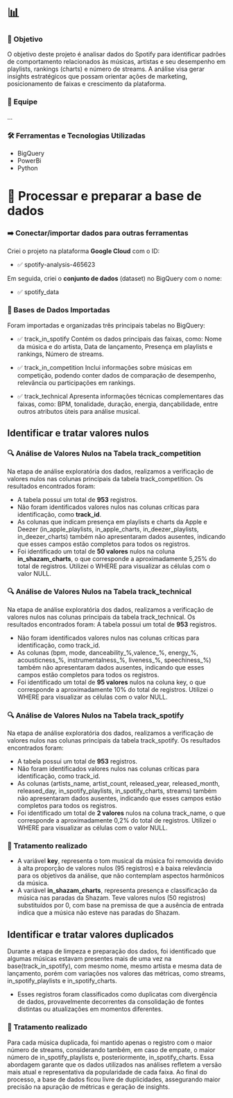 # 📊 

### 🎯 Objetivo
O objetivo deste projeto é analisar dados do Spotify para identificar padrões de comportamento relacionados às músicas, artistas e seu desempenho em playlists, rankings (charts) e número de streams. A análise visa gerar insights estratégicos que possam orientar ações de marketing, posicionamento de faixas e crescimento da plataforma.

### 👥 Equipe
...

### 🛠️ Ferramentas e Tecnologias Utilizadas
- BigQuery
- PowerBi
- Python

# 🔧 Processar e preparar a base de dados

### ➡️ Conectar/importar dados para outras ferramentas

Criei o projeto na plataforma **Google Cloud** com o ID:

- ✅ spotify-analysis-465623

Em seguida, criei o **conjunto de dados** (dataset) no BigQuery com o nome:

- ✅ spotify_data

### 📂 Bases de Dados Importadas
Foram importadas e organizadas três principais tabelas no BigQuery:

- ✅ track_in_spotify
Contém os dados principais das faixas, como: Nome da música e do artista, Data de lançamento, Presença em playlists e rankings, Número de streams.

- ✅ track_in_competition
Inclui informações sobre músicas em competição, podendo conter dados de comparação de desempenho, relevância ou participações em rankings.

- ✅ track_technical
Apresenta informações técnicas complementares das faixas, como: BPM, tonalidade, duração, energia, dançabilidade, entre outros atributos úteis para análise musical.

## Identificar e tratar valores nulos

### 🔍 Análise de Valores Nulos na Tabela track_competition
Na etapa de análise exploratória dos dados, realizamos a verificação de valores nulos nas colunas principais da tabela track_competition. Os resultados encontrados foram:
- A tabela possui um total de **953** registros.
- Não foram identificados valores nulos nas colunas críticas para identificação, como **track_id**.
- As colunas que indicam presença em playlists e charts da Apple e Deezer (in_apple_playlists, in_apple_charts, in_deezer_playlists, in_deezer_charts) também não apresentaram dados ausentes, indicando que esses campos estão completos para todos os registros.
- Foi identificado um total de **50 valores** nulos na coluna **in_shazam_charts**, o que corresponde a aproximadamente 5,25% do total de registros. Utilizei o WHERE para visualizar as células com o valor NULL.

### 🔍 Análise de Valores Nulos na Tabela track_technical
Na etapa de análise exploratória dos dados, realizamos a verificação de valores nulos nas colunas principais da tabela track_technical. Os resultados encontrados foram:
A tabela possui um total de **953** registros.
- Não foram identificados valores nulos nas colunas críticas para identificação, como track_id.
- As colunas (bpm, mode, danceability_%,valence_%, energy_%, acousticness_%, instrumentalness_%, liveness_%, speechiness_%) também não apresentaram dados ausentes, indicando que esses campos estão completos para todos os registros.
- Foi identificado um total de **95 valores** nulos na coluna key, o que corresponde a aproximadamente 10% do total de registros. Utilizei o WHERE para visualizar as células com o valor NULL.

### 🔍 Análise de Valores Nulos na Tabela track_spotify
Na etapa de análise exploratória dos dados, realizamos a verificação de valores nulos nas colunas principais da tabela track_spotify. Os resultados encontrados foram:
- A tabela possui um total de **953** registros.
- Não foram identificados valores nulos nas colunas críticas para identificação, como track_id.
- As colunas (artists_name, artist_count, released_year, released_month, released_day, in_spotify_playlists, in_spotify_charts, streams) também não apresentaram dados ausentes, indicando que esses campos estão completos para todos os registros.
- Foi identificado um total de **2 valores** nulos na coluna track_name, o que corresponde a aproximadamente 0,2% do total de registros.  Utilizei o WHERE para visualizar as células com o valor NULL.

### 🧼 Tratamento realizado
- A variável **key**, representa o tom musical da música foi removida devido à alta proporção de valores nulos (95 registros) e à baixa relevância para os objetivos da análise, que não contemplam aspectos harmônicos da música.
- A variável **in_shazam_charts**, representa presença e classificação da música nas paradas da Shazam. Teve valores nulos (50 registros) substituídos por 0, com base na premissa de que a ausência de entrada indica que a música não esteve nas paradas do Shazam.

## Identificar e tratar valores duplicados

Durante a etapa de limpeza e preparação dos dados, foi identificado que algumas músicas estavam presentes mais de uma vez na base(track_in_spotify), com mesmo nome, mesmo artista e mesma data de lançamento, porém com variações nos valores das métricas, como streams, in_spotify_playlists e in_spotify_charts.

- Esses registros foram classificados como duplicatas com divergência de dados, provavelmente decorrentes da consolidação de fontes distintas ou atualizações em momentos diferentes.

### 🧼 Tratamento realizado
Para cada música duplicada, foi mantido apenas o registro com o maior número de streams, considerando também, em caso de empate, o maior número de in_spotify_playlists e, posteriormente, in_spotify_charts. Essa abordagem garante que os dados utilizados nas análises refletem a versão mais atual e representativa da popularidade de cada faixa. Ao final do processo, a base de dados ficou livre de duplicidades, assegurando maior precisão na apuração de métricas e geração de insights.